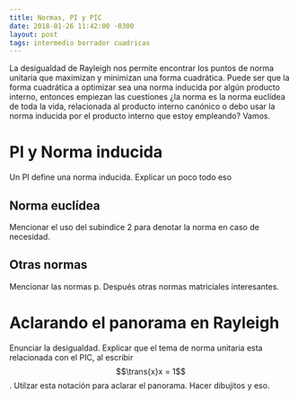 ```yaml
---
title: Normas, PI y PIC
date: 2018-01-26 11:42:00 -0300
layout: post
tags: intermedio borrador cuadricas
---
```


La desigualdad de Rayleigh nos permite encontrar los puntos de norma unitaria que maximizan y minimizan una forma cuadrática. Puede ser que la forma cuadrática a optimizar sea una norma inducida por algún producto interno, entonces empiezan las cuestiones ¿la norma es la norma euclídea de toda la vida, relacionada al producto interno canónico o debo usar la norma inducida por el producto interno que estoy empleando? Vamos.

# PI y Norma inducida
Un PI define una norma inducida. Explicar un poco todo eso

## Norma euclídea
Mencionar el uso del subindice 2 para denotar la norma en caso de necesidad.

## Otras normas
Mencionar las normas p. Después otras normas matriciales interesantes.


# Aclarando el panorama en Rayleigh
Enunciar la desigualdad. Explicar que el tema de norma unitaria esta relacionada con el PIC, al escribir $$\trans{x}x = 1$$. Utilzar esta notación para aclarar el panorama. Hacer dibujitos y eso.